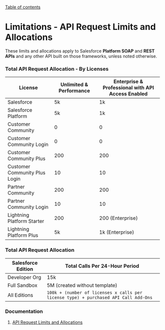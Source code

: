 [Table of contents](../Documentation.md)
# Limitations - API Request Limits and Allocations 

These limits and allocations apply to Salesforce **Platform SOAP** and **REST APIs** and any other API built on those frameworks, unless noted otherwise.

### Total API Request Allocation - By Licenses

| License | Unlimited & Performance | Enterprise & Professional with API Access Enabled |
|--|--|--|
|Salesforce|5k| 1k |
|Salesforce Platform|5k| 1k |
|Customer Community|0| 0 |
|Customer Community Login|0| 0 |
|Customer Community Plus|200| 200 |
|Customer Community Plus Login|10| 10 |
|Partner Community|200| 200 |
|Partner Community Login|10| 10 |
|Lightning Platform Starter|200| 200 (Enterprise)
|Lightning Platform Plus|5k| 1k (Enterprise)

### Total API Request Allocation
| Salesforce Edition | Total Calls Per 24-Hour Period |
|--|--|
| Developer Org | 15k|
| Full Sandbox | 5M (created without template) |
| All Editions | `100k + (number of licenses x calls per license type) + purchased API Call Add-Ons`

### Documentation

1. [API Request Limits and Allocations](https://developer.salesforce.com/docs/atlas.en-us.246.0.salesforce_app_limits_cheatsheet.meta/salesforce_app_limits_cheatsheet/salesforce_app_limits_platform_api.htm)


